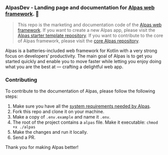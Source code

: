 ### AlpasDev - Landing page and documentation for [Alpas web framework](https://alpas.dev). 🚀

>This repo is the marketing and documentation code of the [Alpas web framework](https://alpas.dev).
>If you want to create a new Alpas app, please visit the
>[Alpas starter template repository](https://github.com/alpas/starter).
>If you want to contribute to the core of Alpas framework, please visit the
>[core Alpas repository](https://github.com/alpas/alpas).


Alpas is a batteries-included web framework for Kotlin with a very strong focus on developers’ productivity.
The main goal of Alpas is to get you started quickly and enable you to move faster while letting
you enjoy doing what you are the best at — crafting a delightful web app.


### Contributing

To contribute to the documentation of Alpas, please follow the following steps:

1. Make sure you have all the [system requirements needed by Alpas](http://localhost:8080/docs/installation).
2. Fork this repo and clone it on your machine.
3. Make a copy of `.env.example` and name it `.env`.
4. The root of the project contains a `alpas` file. Make it executable: `chmod +x ./alpas`
5. Make the changes and run it locally.
6. Send a PR.


Thank you for making Alpas better!
